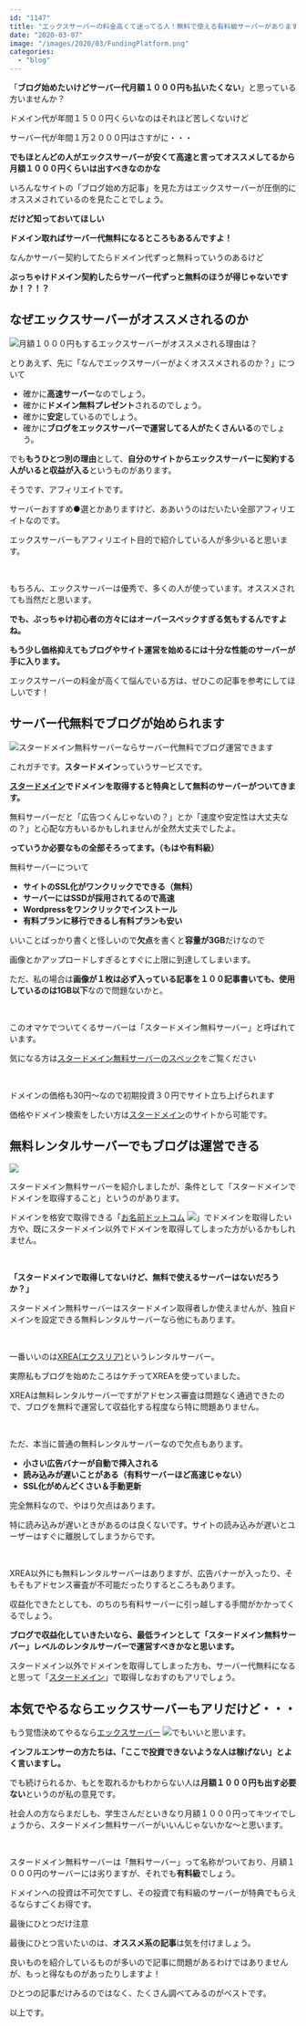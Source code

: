 ```yaml
---
id: "1147"
title: "エックスサーバーの料金高くて迷ってる人！無料で使える有料級サーバーがあります！"
date: "2020-03-07"
image: "/images/2020/03/FundingPlatform.png"
categories: 
  - "blog"
---
```


「**ブログ始めたいけどサーバー代月額１０００円も払いたくない**」と思っている方いませんか？

ドメイン代が年間１５００円くらいなのはそれほど苦しくないけど

サーバー代が年間１万２０００円はさすがに・・・

**でもほとんどの人がエックスサーバーが安くて高速と言ってオススメしてるから月額１０００円くらいは出すべきなのかな**

いろんなサイトの「ブログ始め方記事」を見た方はエックスサーバーが圧倒的にオススメされているのを見たことでしょう。

**だけど知っておいてほしい**

**ドメイン取ればサーバー代無料になるところもあるんですよ！**

なんかサーバー契約してたらドメイン代ずっと無料っていうのあるけど

**ぶっちゃけドメイン契約したらサーバー代ずっと無料のほうが得じゃないですか！？！？**

## なぜエックスサーバーがオススメされるのか

![月額１０００円もするエックスサーバーがオススメされる理由は？](/images/2019/12/question-3d.jpg)

とりあえず、先に「なんでエックスサーバーがよくオススメされるのか？」について

- 確かに**高速サーバー**なのでしょう。
- 確かに**ドメイン無料プレゼント**されるのでしょう。
- 確かに**安定**しているのでしょう。
- 確かに**ブログをエックスサーバーで運営してる人がたくさんいる**のでしょう。

でも**もうひとつ別の理由**として、**自分のサイトからエックスサーバーに契約する人がいると収益が入る**というものがあります。

そうです、アフィリエイトです。

サーバーおすすめ●選とかありますけど、ああいうのはだいたい全部アフィリエイトなのです。

エックスサーバーもアフィリエイト目的で紹介している人が多少いると思います。

 

もちろん、エックスサーバーは優秀で、多くの人が使っています。オススメされても当然だと思います。

**でも、ぶっちゃけ初心者の方々にはオーバースペックすぎる気もするんですよね。**

**もう少し価格抑えてもブログやサイト運営を始めるには十分な性能のサーバーが手に入ります。**

エックスサーバーの料金が高くて悩んでいる方は、ぜひこの記事を参考にしてほしいです！

## サーバー代無料でブログが始められます

![スタードメイン無料サーバーならサーバー代無料でブログ運営できます](/images/2020/02/RocketLaunch.jpg)

これガチです。**スタードメイン**っていうサービスです。

**[スタードメイン](https://www.star-domain.jp?ref=NAvmqrd4)でドメインを取得すると特典として無料のサーバーがついてきます。**

無料サーバーだと「広告つくんじゃないの？」とか「速度や安定性は大丈夫なの？」と心配な方もいるかもしれませんが全然大丈夫でしたよ。

**っていうか必要なもの全部そろってます。（もはや有料級）**

無料サーバーについて

- **サイトのSSL化がワンクリックでできる（無料）**
- **サーバーにはSSDが採用されてるので高速**
- **Wordpressをワンクリックでインストール**
- **有料プランに移行できるし有料プランも安い**

いいことばっかり書くと怪しいので**欠点**を書くと**容量が3GB**だけなので

画像とかアップロードしすぎるとすぐに上限に到達してしまいます。

ただ、私の場合は**画像が１枚は必ず入っている記事を１００記事書いても、使用しているのは1GB以下**なので問題ないかと。

 

このオマケでついてくるサーバーは「スタードメイン無料サーバー」と呼ばれています。

気になる方は[スタードメイン無料サーバーのスペック](https://www.star-domain.jp/service/free_server.php)をご覧ください

 

ドメインの価格も30円～なので初期投資３０円でサイト立ち上げられます

価格やドメイン検索をしたい方は[スタードメイン](https://www.star-domain.jp?ref=NAvmqrd4)のサイトから可能です。

## 無料レンタルサーバーでもブログは運営できる

![](../../assets/images/2020/04/launch.png)

スタードメイン無料サーバーを紹介しましたが、条件として「スタードメインでドメインを取得すること」というのがあります。

ドメインを格安で取得できる「[お名前ドットコム](https://px.a8.net/svt/ejp?a8mat=35LQD7+BK61EI+50+2HFY7M) ![](https://www16.a8.net/0.gif?a8mat=35LQD7+BK61EI+50+2HFY7M)」でドメインを取得したい方や、既にスタードメイン以外でドメインを取得してしまった方がいるかもしれません。

 

**「スタードメインで取得してないけど、無料で使えるサーバーはないだろうか？」**

スタードメイン無料サーバーはスタードメイン取得者しか使えませんが、独自ドメインを設定できる無料レンタルサーバーなら他にもあります。

 

一番いいのは[XREA(エクスリア)](https://www.xrea.com/)というレンタルサーバー。

実際私もブログを始めたころはケチってXREAを使っていました。

XREAは無料レンタルサーバーですがアドセンス審査は問題なく通過できたので、ブログを無料で運営して収益化する程度なら特に問題ありません。

 

ただ、本当に普通の無料レンタルサーバーなので欠点もあります。

- **小さい広告バナーが自動で挿入される**
- **読み込みが遅いことがある（有料サーバーほど高速じゃない）**
- **SSL化がめんどくさい＆手動更新**

完全無料なので、やはり欠点はあります。

特に読み込みが遅いときがあるのは良くないです。サイトの読み込みが遅いとユーザーはすぐに離脱してしまうからです。

 

XREA以外にも無料レンタルサーバーはありますが、広告バナーが入ったり、そもそもアドセンス審査が不可能だったりするところもあります。

収益化できたとしても、のちのち有料サーバーに引っ越しする手間がかかってくるでしょう。

**ブログで収益化していきたいなら、最低ラインとして「スタードメイン無料サーバー」レベルのレンタルサーバーで運営すべきかなと思います。**

スタードメイン以外でドメインを取得してしまった方も、サーバー代無料になると思って「[スタードメイン](https://www.star-domain.jp?ref=NAvmqrd4)」で取得しなおすのもアリでしょう。

## 本気でやるならエックスサーバーもアリだけど・・・

もう覚悟決めてやるなら[エックスサーバー](https://px.a8.net/svt/ejp?a8mat=3BBUAO+EF6122+CO4+ZW0CI) ![](https://www11.a8.net/0.gif?a8mat=3BBUAO+EF6122+CO4+ZW0CI)でもいいと思います。

**インフルエンサーの方たちは、「ここで投資できないような人は稼げない」とよく言いますし。**

でも続けられるか、もとを取れるかもわからない人は**月額１０００円も出す必要ない**というのが私の意見です。

社会人の方ならまだしも、学生さんだといきなり月額１０００円ってキツイでしょうから、スタードメイン無料サーバーがいいんじゃないかな～と思います。

 

スタードメイン無料サーバーは「無料サーバー」って名称がついており、月額１０００円のサーバーには劣りますが、それでも**有料級**でしょう。

ドメインへの投資は不可欠ですし、その投資で有料級のサーバーが特典でもらえるならすごくお得です。

最後にひとつだけ注意

最後にひとつ言いたいのは、**オススメ系の記事**は気を付けましょう。

良いものを紹介しているものが多いので記事に問題があるわけではありませんが、もっと得なものがあったりしますよ！

ひとつの記事だけみるのではなく、たくさん調べてみるのがベストです。

以上です。
